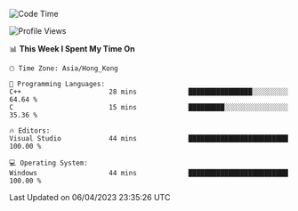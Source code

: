 <!--START_SECTION:waka-->
![Code Time](http://img.shields.io/badge/Code%20Time-41%20hrs%2053%20mins-blue)

![Profile Views](http://img.shields.io/badge/Profile%20Views-0-blue)

📊 **This Week I Spent My Time On** 

```text
🕑︎ Time Zone: Asia/Hong_Kong

💬 Programming Languages: 
C++                      28 mins             ████████████████░░░░░░░░░   64.64 % 
C                        15 mins             █████████░░░░░░░░░░░░░░░░   35.36 % 

🔥 Editors: 
Visual Studio            44 mins             █████████████████████████   100.00 % 

💻 Operating System: 
Windows                  44 mins             █████████████████████████   100.00 % 
```


 Last Updated on 06/04/2023 23:35:26 UTC
<!--END_SECTION:waka-->
